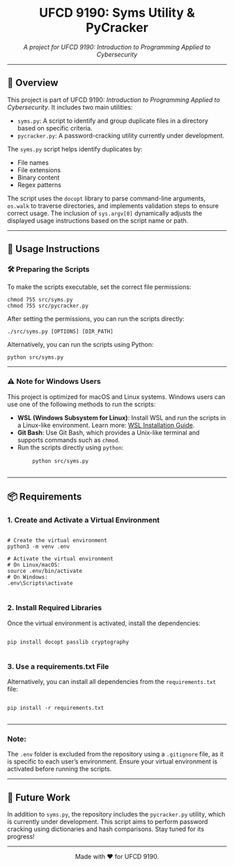 <h1 align="center">UFCD 9190: Syms Utility & PyCracker</h1>

<p align="center">
  <i>A project for UFCD 9190: Introduction to Programming Applied to Cybersecurity</i>
</p>

---

<h2>📄 Overview</h2>

<p>
This project is part of UFCD 9190: <i>Introduction to Programming Applied to Cybersecurity</i>. It includes two main utilities:
</p>

<ul>
  <li><code>syms.py</code>: A script to identify and group duplicate files in a directory based on specific criteria.</li>
  <li><code>pycracker.py</code>: A password-cracking utility currently under development.</li>
</ul>

<p>
The <code>syms.py</code> script helps identify duplicates by:
</p>

<ul>
  <li>File names</li>
  <li>File extensions</li>
  <li>Binary content</li>
  <li>Regex patterns</li>
</ul>

<p>
The script uses the <code>docopt</code> library to parse command-line arguments, <code>os.walk</code> to traverse directories, and implements validation steps to ensure correct usage. The inclusion of <code>sys.argv[0]</code> dynamically adjusts the displayed usage instructions based on the script name or path.
</p>

---

<h2>🚀 Usage Instructions</h2>

<h3>🛠️ Preparing the Scripts</h3>

<p>To make the scripts executable, set the correct file permissions:</p>

<pre>
<code>chmod 755 src/syms.py
chmod 755 src/pycracker.py</code>
</pre>

<p>After setting the permissions, you can run the scripts directly:</p>

<pre>
<code>./src/syms.py [OPTIONS] [DIR_PATH]</code>
</pre>

<p>Alternatively, you can run the scripts using Python:</p>
<pre>
<code>python src/syms.py</code>
</pre>

---

<h3>⚠️ Note for Windows Users</h3>

<p>This project is optimized for macOS and Linux systems. Windows users can use one of the following methods to run the scripts:</p>

<ul>
  <li><b>WSL (Windows Subsystem for Linux)</b>: Install WSL and run the scripts in a Linux-like environment. Learn more: <a href="https://learn.microsoft.com/en-us/windows/wsl/install">WSL Installation Guide</a>.</li>
  <li><b>Git Bash</b>: Use Git Bash, which provides a Unix-like terminal and supports commands such as <code>chmod</code>.</li>
  <li>Run the scripts directly using <code>python</code>:
    <pre>
    <code>python src/syms.py</code>
    </pre>
  </li>
</ul>

---

<h2>📦 Requirements</h2>

<h3>1. Create and Activate a Virtual Environment</h3>

<pre>
<code>
# Create the virtual environment
python3 -m venv .env

# Activate the virtual environment
# On Linux/macOS:
source .env/bin/activate
# On Windows:
.env\Scripts\activate
</code>
</pre>

<h3>2. Install Required Libraries</h3>

<p>Once the virtual environment is activated, install the dependencies:</p>

<pre>
<code>
pip install docopt passlib cryptography
</code>
</pre>

<h3>3. Use a requirements.txt File</h3>

<p>Alternatively, you can install all dependencies from the <code>requirements.txt</code> file:</p>

<pre>
<code>
pip install -r requirements.txt
</code>
</pre>

---

<h3>Note:</h3>
<p>The <code>.env</code> folder is excluded from the repository using a <code>.gitignore</code> file, as it is specific to each user’s environment. Ensure your virtual environment is activated before running the scripts.</p>

---

<h2>📂 Future Work</h2>

<p>In addition to <code>syms.py</code>, the repository includes the <code>pycracker.py</code> utility, which is currently under development. This script aims to perform password cracking using dictionaries and hash comparisons. Stay tuned for its progress!</p>

---

<p align="center">Made with ❤️ for UFCD 9190.</p>
